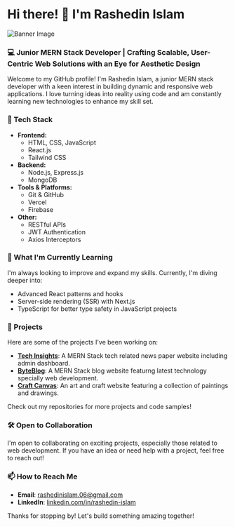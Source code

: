 # Hi there! 👋 I'm Rashedin Islam

![Banner Image](https://drive.google.com/file/d/1pi2h4fbbbq28I-f9LY-bnCGwud8wvtlS/view?usp=drive_link)

### 💻 Junior MERN Stack Developer | Crafting Scalable, User-Centric Web Solutions with an Eye for Aesthetic Design



Welcome to my GitHub profile! I'm Rashedin Islam, a junior MERN stack developer with a keen interest in building dynamic and responsive web applications. I love turning ideas into reality using code and am constantly learning new technologies to enhance my skill set.

### 🔧 Tech Stack

- **Frontend:**
  - HTML, CSS, JavaScript
  - React.js
  - Tailwind CSS
- **Backend:**
  - Node.js, Express.js
  - MongoDB
- **Tools & Platforms:**
  - Git & GitHub
  - Vercel
  - Firebase
- **Other:**
  - RESTful APIs
  - JWT Authentication
  - Axios Interceptors

### 🌱 What I'm Currently Learning

I'm always looking to improve and expand my skills. Currently, I'm diving deeper into:

- Advanced React patterns and hooks
- Server-side rendering (SSR) with Next.js
- TypeScript for better type safety in JavaScript projects

### 🚀 Projects

Here are some of the projects I've been working on:


- **[Tech Insights](https://tech-insights-d2159.web.app)**: A MERN Stack tech related news paper  website including admin dashboard.
- **[ByteBlog](https://byteblog-da679.web.app)**: A MERN Stack blog website featurng latest technology specially web development.
- **[Craft Canvas](https://a10-assignment-project.web.app)**: An art and craft website featuring a collection of paintings and drawings.

Check out my repositories for more projects and code samples!

### 🛠️ Open to Collaboration

I'm open to collaborating on exciting projects, especially those related to web development. If you have an idea or need help with a project, feel free to reach out!

### 📫 How to Reach Me

- **Email**: [rashedinislam.06@gmail.com](mailto:rashedinislam.06@gmail.com)
- **LinkedIn**: [linkedin.com/in/rashedin-islam](https://www.linkedin.com/in/rashedin-islam-76522430a)

Thanks for stopping by! Let's build something amazing together!

